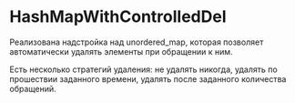 # HashMapWithControlledDel



Реализована надстройка над unordered_map, которая позволяет автоматически удалять элементы при обращении к ним.

Есть несколько стратегий удаления: не удалять никогда, удалять по прошествии заданного времени, удалять после заданного количества обращений.
